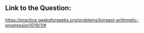 ## Link to the Question:

https://practice.geeksforgeeks.org/problems/longest-arithmetic-progression1019/1/#
